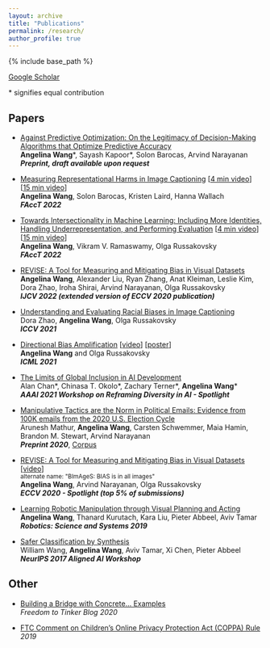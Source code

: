 ```yaml
---
layout: archive
title: "Publications"
permalink: /research/
author_profile: true
---
```


{% include base_path %}

<span style="color:CornflowerBlue">[Google Scholar](https://scholar.google.com/citations?user=cGemfcYAAAAJ&hl=en/)</span>

\* signifies equal contribution

## Papers

- <span style="color:CornflowerBlue">[Against Predictive Optimization: On the Legitimacy of Decision-Making Algorithms that Optimize Predictive Accuracy](https://papers.ssrn.com/sol3/papers.cfm?abstract_id=4238015)</span>   
   **Angelina Wang**\*, Sayash Kapoor\*, Solon Barocas, Arvind Narayanan  
   ***Preprint, draft available upon request***

- <span style="color:CornflowerBlue">[Measuring Representational Harms in Image Captioning](https://arxiv.org/abs/2206.07173)</span> \[<span style="color:CornflowerBlue">[4 min video](https://www.youtube.com/watch?v=WJryYsn5D3o&list=PLXA0IWa3BpHm5zXqhB9rSTJ09TiFWyMo5&index=116)</span>\] \[<span style="color:CornflowerBlue">[15 min video](https://www.youtube.com/watch?v=P7rshiDQjDQ&list=PLXA0IWa3BpHmmS6AJN9n5Qf3ffG_eHZW0&index=116)</span>\]  
   **Angelina Wang**, Solon Barocas, Kristen Laird, Hanna Wallach  
   ***FAccT 2022***

- <span style="color:CornflowerBlue">[Towards Intersectionality in Machine Learning: Including More Identities, Handling Underrepresentation, and Performing Evaluation](https://arxiv.org/abs/2205.04610)</span> \[<span style="color:CornflowerBlue">[4 min video](https://www.youtube.com/watch?v=BkBdUK3JMXI&list=PLXA0IWa3BpHm5zXqhB9rSTJ09TiFWyMo5&index=118)</span>\] \[<span style="color:CornflowerBlue">[15 min video](https://www.youtube.com/watch?v=wO-PIUAYMYQ&list=PLXA0IWa3BpHmmS6AJN9n5Qf3ffG_eHZW0&index=119)</span>\]  
   **Angelina Wang**, Vikram V. Ramaswamy, Olga Russakovsky  
   ***FAccT 2022***

- <span style="color:CornflowerBlue">[REVISE: A Tool for Measuring and Mitigating Bias in Visual Datasets](https://rdcu.be/cObwT)</span>  
**Angelina Wang**, Alexander Liu, Ryan Zhang, Anat Kleiman, Leslie Kim, Dora Zhao, Iroha Shirai, Arvind Narayanan, Olga Russakovsky  
***IJCV 2022 (extended version of ECCV 2020 publication)***

- <span style="color:CornflowerBlue">[Understanding and Evaluating Racial Biases in Image Captioning](https://arxiv.org/abs/2106.08503)</span>  
   Dora Zhao, **Angelina Wang**, Olga Russakovsky  
   ***ICCV 2021***

- <span style="color:CornflowerBlue">[Directional Bias Amplification](https://arxiv.org/abs/2102.12594)</span> \[<span style="color:CornflowerBlue">[video](https://icml.cc/virtual/2021/poster/10553)</span>\] \[<span style="color:CornflowerBlue">[poster](https://docs.google.com/drawings/d/1Ed9L8t-ARv1e7wOMX8QbKsHpu4kqi866ywakUcRWN-k/edit?usp=sharing)</span>\]  
   **Angelina Wang** and Olga Russakovsky  
   ***ICML 2021***

- <span style="color:CornflowerBlue">[The Limits of Global Inclusion in AI Development](https://arxiv.org/abs/2102.01265)</span>  
   Alan Chan\*, Chinasa T. Okolo\*, Zachary Terner\*, **Angelina Wang**\*  
   ***AAAI 2021 Workshop on Reframing Diversity in AI - Spotlight***

- <span style="color:CornflowerBlue">[Manipulative Tactics are the Norm in Political Emails: Evidence from 100K emails from the 2020 U.S. Election Cycle](https://electionemails2020.org/assets/manipulative-political-emails-working-paper.pdf)</span>  
Arunesh Mathur, **Angelina Wang**, Carsten Schwemmer, Maia Hamin, Brandon M. Stewart, Arvind Narayanan  
***Preprint 2020***,
<span style="color:CornflowerBlue">[Corpus](https://electionemails2020.org/)</span>

- <span style="color:CornflowerBlue">[REVISE: A Tool for Measuring and Mitigating Bias in Visual Datasets](https://arxiv.org/abs/2004.07999v3)</span> \[<span style="color:CornflowerBlue">[video](https://www.youtube.com/watch?v=PkbXhM5BlSM)</span>\]  
<sup>alternate name: "BImAgeS: BIAS is in all images"</sup>  
**Angelina Wang**, Arvind Narayanan, Olga Russakovsky  
***ECCV 2020 - Spotlight (top 5% of submissions)***

- <span style="color:CornflowerBlue">[Learning Robotic Manipulation through Visual Planning and Acting](https://arxiv.org/abs/1905.04411)</span>  
**Angelina Wang**, Thanard Kurutach, Kara Liu, Pieter Abbeel, Aviv Tamar  
***Robotics: Science and Systems 2019***

- <span style="color:CornflowerBlue">[Safer Classification by Synthesis](https://arxiv.org/abs/1711.08534)</span>  
William Wang, **Angelina Wang**, Aviv Tamar, Xi Chen, Pieter Abbeel  
***NeurIPS 2017 Aligned AI Workshop***

## Other
- <span style="color:CornflowerBlue">[Building a Bridge with Concrete... Examples](https://freedom-to-tinker.com/2020/03/23/building-a-bridge-with-concrete-examples/)</span>  
*Freedom to Tinker Blog 2020*

- <span style="color:CornflowerBlue">[FTC Comment on Children’s Online Privacy Protection Act (COPPA) Rule](/files/coppa_comment.pdf)</span>  
*2019*



<!--   * NeurIPS 2018 workshops
    * Oral Presentations: Deep RL (9% acceptance); Modeling the Physical World: Learning, Perception, and Control (5% acceptance)
    * Poster Presentations: Causal Learning; Infer2Control -->
<!-- 
## CapsLock

Outfitted a Generative Adversarial Network with the discriminator component composed of a Capsule Net. Created as a final project during Spring 2018 offering of CS194-129: Designing, Visualizing, and Understanding Deep Neural Networks, blog located [*here*](https://franklinrice.github.io/cs194-capsule-gan/).

## Work Hard Pay Hard

Built a chrome extension that allows you to designate certain websites that you are trying to avoid during a productive work session so that you will donate a specified amount of money to a charity of your choice if you visit the banned website. Now available in the chrome store. Created during UC Davis's Hackathon under the team name HackDavisToBits.

## Pairings

Developed a modified version of the Stable Marriage Algorithm that works even when each member doesn't rank every other member. Reads from and writes to a Google Sheet using the API.

## High School Physics Video
Purely here for your entertainment and cringing. [*Link*](https://www.youtube.com/watch?v=gJOh3IPAo3c) -->

